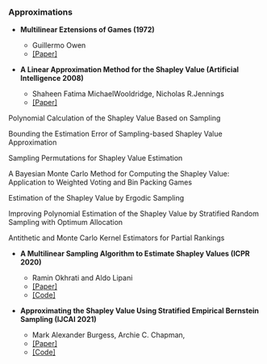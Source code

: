 ### Approximations

- **Multilinear Eztensions of Games (1972)**
  - Guillermo Owen
  - [[Paper]](https://www.jstor.org/stable/2661445)


- **A Linear Approximation Method for the Shapley Value (Artificial Intelligence 2008)**
  - Shaheen Fatima MichaelWooldridge, Nicholas R.Jennings
  - [[Paper]](https://www.sciencedirect.com/science/article/pii/S0004370208000696)

Polynomial Calculation of the Shapley Value Based on Sampling

Bounding the Estimation Error of Sampling-based Shapley Value Approximation

Sampling Permutations for Shapley Value Estimation

A Bayesian Monte Carlo Method for Computing the Shapley Value: Application to Weighted Voting and Bin Packing Games

Estimation of the Shapley Value by Ergodic Sampling

Improving Polynomial Estimation of the Shapley Value by Stratified Random Sampling with Optimum Allocation

Antithetic and Monte Carlo Kernel Estimators for Partial Rankings

- **A Multilinear Sampling Algorithm to Estimate Shapley Values (ICPR 2020)**
  - Ramin Okhrati and Aldo Lipani
  - [[Paper]](https://arxiv.org/abs/2010.12082)
  - [[Code]](https://github.com/aldolipani/OwenShap)
 
- **Approximating the Shapley Value Using Stratified Empirical Bernstein Sampling (IJCAI 2021)**
  - Mark Alexander Burgess, Archie C. Chapman, 
  - [[Paper]](https://www.ijcai.org/proceedings/2021/11)
  - [[Code]](https://github.com/Markopolo141/Stratified_Empirical_Bernstein_Sampling)
